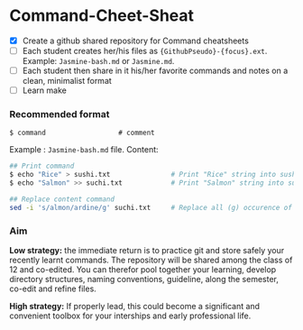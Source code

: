 # Command-Cheet-Sheat

- [x] Create a github shared repository for Command cheatsheets
- [ ] Each student creates her/his files as `{GithubPseudo}-{focus}.ext`. Example: `Jasmine-bash.md` or `Jasmine.md`.
- [ ] Each student then share in it his/her favorite commands and notes on a clean, minimalist format
- [ ] Learn make

### Recommended format

```
$ command                  # comment
```

Example : `Jasmine-bash.md` file.
Content: 

```bash
## Print command
$ echo "Rice" > sushi.txt               # Print "Rice" string into sushi.txt file, replacing all content
$ echo "Salmon" >> suchi.txt            # Print "Salmon" string into suchi.txt file, appending to content

## Replace content command
sed -i 's/almon/ardine/g' suchi.txt     # Replace all (g) occurence of "almon" by "ardine" in suchi.txt
```

### Aim
**Low strategy:** the immediate return is to practice git and store safely your recently learnt commands.
The repository will be shared among the class of 12 and co-edited. You can therefor pool together your learning, develop directory structures, naming conventions, guideline, along the semester, co-edit and refine files.

**High strategy:** If properly lead, this could become a significant and convenient toolbox for your interships and early professional life.
